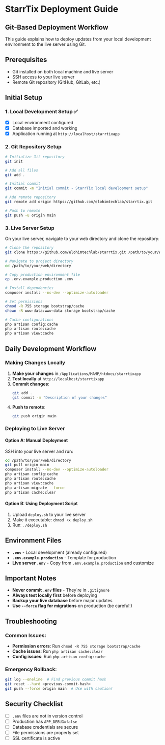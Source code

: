 # StarrTix Deployment Guide

## Git-Based Deployment Workflow

This guide explains how to deploy updates from your local development environment to the live server using Git.

## Prerequisites

- Git installed on both local machine and live server
- SSH access to your live server
- Remote Git repository (GitHub, GitLab, etc.)

## Initial Setup

### 1. Local Development Setup ✅
- [x] Local environment configured
- [x] Database imported and working
- [x] Application running at `http://localhost/starrtixapp`

### 2. Git Repository Setup

```bash
# Initialize Git repository
git init

# Add all files
git add .

# Initial commit
git commit -m "Initial commit - StarrTix local development setup"

# Add remote repository
git remote add origin https://github.com/elohimtechlab/starrtix.git

# Push to remote
git push -u origin main
```

### 3. Live Server Setup

On your live server, navigate to your web directory and clone the repository:

```bash
# Clone the repository
git clone https://github.com/elohimtechlab/starrtix.git /path/to/your/web/directory

# Navigate to project directory
cd /path/to/your/web/directory

# Copy production environment file
cp .env.example.production .env

# Install dependencies
composer install --no-dev --optimize-autoloader

# Set permissions
chmod -R 755 storage bootstrap/cache
chown -R www-data:www-data storage bootstrap/cache

# Cache configurations
php artisan config:cache
php artisan route:cache
php artisan view:cache
```

## Daily Development Workflow

### Making Changes Locally

1. **Make your changes** in `/Applications/MAMP/htdocs/starrtixapp`
2. **Test locally** at `http://localhost/starrtixapp`
3. **Commit changes**:
   ```bash
   git add .
   git commit -m "Description of your changes"
   ```
4. **Push to remote**:
   ```bash
   git push origin main
   ```

### Deploying to Live Server

#### Option A: Manual Deployment
SSH into your live server and run:
```bash
cd /path/to/your/web/directory
git pull origin main
composer install --no-dev --optimize-autoloader
php artisan config:cache
php artisan route:cache
php artisan view:cache
php artisan migrate --force
php artisan cache:clear
```

#### Option B: Using Deployment Script
1. Upload `deploy.sh` to your live server
2. Make it executable: `chmod +x deploy.sh`
3. Run: `./deploy.sh`

## Environment Files

- **`.env`** - Local development (already configured)
- **`.env.example.production`** - Template for production
- **Live server `.env`** - Copy from `.env.example.production` and customize

## Important Notes

- **Never commit `.env` files** - They're in `.gitignore`
- **Always test locally first** before deploying
- **Backup your live database** before major updates
- **Use `--force` flag for migrations** on production (be careful!)

## Troubleshooting

### Common Issues:
- **Permission errors**: Run `chmod -R 755 storage bootstrap/cache`
- **Cache issues**: Run `php artisan cache:clear`
- **Config issues**: Run `php artisan config:cache`

### Emergency Rollback:
```bash
git log --oneline  # Find previous commit hash
git reset --hard <previous-commit-hash>
git push --force origin main  # Use with caution!
```

## Security Checklist

- [ ] `.env` files are not in version control
- [ ] Production has `APP_DEBUG=false`
- [ ] Database credentials are secure
- [ ] File permissions are properly set
- [ ] SSL certificate is active
